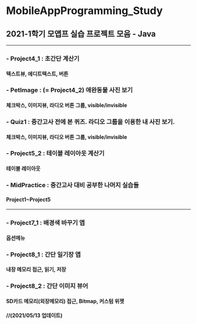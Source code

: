 # MobileAppProgramming_Study
## 2021-1학기 모앱프 실습 프로젝트 모음 - Java
---
### - Project4_1 : 초간단 계산기
####   텍스트뷰, 에디트텍스트, 버튼
### - PetImage : (= Project4_2) 애완동물 사진 보기 
####   체크박스, 이미지뷰, 라디오 버튼 그룹, visible/invisible
### - Quiz1 : 중간고사 전에 본 퀴즈. 라디오 그룹을 이용한 내 사진 보기.
####   체크박스, 이미지뷰, 라디오 버튼 그룹, visible/invisible
### - Project5_2 : 테이블 레이아웃 계산기
####   테이블 레이아웃
### - MidPractice : 중간고사 대비 공부한 나머지 실습들
####   Project1~Project5
---
### - Project7_1 : 배경색 바꾸기 앱
####   옵션메뉴
### - Project8_1 : 간단 일기장 앱
####   내장 메모리 접근, 읽기, 저장
### - Project8_2 : 간단 이미지 뷰어
####   SD카드 메모리(외장메모리) 접근, Bitmap, 커스텀 위젯     
#### //(2021/05/13 업데이트)






